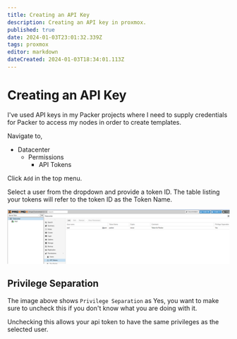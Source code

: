 ```yaml
---
title: Creating an API Key
description: Creating an API key in proxmox.
published: true
date: 2024-01-03T23:01:32.339Z
tags: proxmox
editor: markdown
dateCreated: 2024-01-03T18:34:01.113Z
---
```


# Creating an API Key

I've used API keys in my Packer projects where I need to supply credentials for Packer to access my nodes in order to create templates. 

Navigate to,

- Datacenter
	- Permissions
  		- API Tokens
      
Click `Add` in the top menu. 

Select a user from the dropdown and provide a token ID. The table listing your tokens will refer to the token ID as the Token Name.

![proxmox-api-token.png](/images/proxmox-api-token.png)

## Privilege Separation

The image above shows `Privilege Separation` as Yes, you want to make sure to uncheck this if you don't know what you are doing with it. 

Unchecking this allows your api token to have the same privileges as the selected user. 